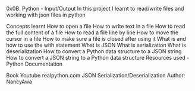 0x0B. Python - Input/Output
In this project I learnt to read/write files and working with json files in python

Concepts learnt
How to open a file
How to write text in a file
How to read the full content of a file
How to read a file line by line
How to move the cursor in a file
How to make sure a file is closed after using it
What is and how to use the with statement
What is JSON
What is serialization
What is deserialization
How to convert a Python data structure to a JSON string
How to convert a JSON string to a Python data structure
Resources used
-Python Documentation

Book
Youtube
realpython.com
JSON Serialization/Deserialization
Author: NancyAwa
